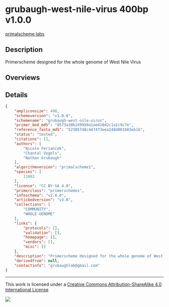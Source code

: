 # grubaugh-west-nile-virus 400bp v1.0.0

[primalscheme labs](https://labs.primalscheme.com/detail/grubaugh-west-nile-virus/400/v1.0.0)

## Description

Primerscheme designed for the whole genome of West Nile Virus

## Overviews

## Details

```json
{
    "ampliconsize": 400,
    "schemeversion": "v1.0.0",
    "schemename": "grubaugh-west-nile-virus",
    "primer_bed_md5": "8573a30b249950a1ae418d2c1a1c9c7e",
    "reference_fasta_md5": "52385748c447473eea248d081b03eb1b",
    "status": "tested",
    "citations": [],
    "authors": [
        "Nicole Feriancek",
        "Chantal Vogels",
        "Nathan Grubaugh"
    ],
    "algorithmversion": "primalscheme1",
    "species": [
        11082
    ],
    "license": "CC BY-SA 4.0",
    "primerclass": "primerschemes",
    "infoschema": "v2.0.0",
    "articbedversion": "v3.0",
    "collections": [
        "COMMUNITY",
        "WHOLE-GENOME"
    ],
    "links": {
        "protocols": [],
        "validation": [],
        "homepage": [],
        "vendors": [],
        "misc": []
    },
    "description": "Primerscheme designed for the whole genome of West Nile Virus",
    "derivedfrom": null,
    "contactinfo": "grubaughlab@gmail.com"
}
```



------------------------------------------------------------------------

This work is licensed under a [Creative Commons Attribution-ShareAlike 4.0 International License](http://creativecommons.org/licenses/by-sa/4.0/) 

![](https://i.creativecommons.org/l/by-sa/4.0/88x31.png)